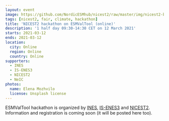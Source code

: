 ```yaml
---
layout: event
image: https://github.com/NordicESMhub/nicest2/raw/master/img/nicest2-background.png
tags: [nicest2, fair, climate, hackathon]
title: 'NICEST2 hackathon on ESMValTool (online)'
description: '1 half day 09:30-14:30 CET on 12 March 2021'
starts: 2021-03-12
ends: 2021-03-12
location:
  city: Online
  region: Online
  country: Online
supporters:
  - INES
  - IS-ENES3
  - NICEST2
  - NeIC
photos:
  name: Elena Mozhvilo 
  license: Unsplash license
---
```


ESMValTool hackathon is organized by [INES](https://www.ines.noresm.org/), [IS-ENES3](https://is.enes.org/) and [NICEST2](https://nordicesmhub.github.io/nicest2/). Information and registration is coming soon (it will be posted here too).


